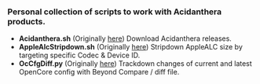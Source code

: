 ### Personal collection of scripts to work with Acidanthera products.

- **Acidanthera.sh** (Originally [here](https://gist.github.com/cecekpawon/92f6219f04c66ce44a8506538feefdc8))
Download Acidanthera releases.
- **AppleAlcStripdown.sh** (Originally [here](https://gist.github.com/cecekpawon/e4cd8fc035a3c2c4b9f400e2a7d2d8bd))
Stripdown AppleALC size by targeting specific Codec & Device ID.
- **OcCfgDiff.py** (Originally [here](https://gist.github.com/cecekpawon/a9c2f6d9026e9fdac1ea9afe0242bead))
Trackdown changes of current and latest OpenCore config with Beyond Compare / diff file.
